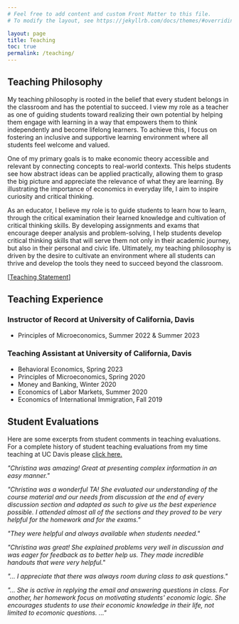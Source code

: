 ```yaml
---
# Feel free to add content and custom Front Matter to this file.
# To modify the layout, see https://jekyllrb.com/docs/themes/#overriding-theme-defaults

layout: page
title: Teaching
toc: true
permalink: /teaching/
---
```


## Teaching Philosophy

My teaching philosophy is rooted in the belief that every student belongs in the classroom and has the potential to succeed. I view my role as a teacher as one of guiding students toward realizing their own potential by helping them engage with learning in a way that empowers them to think independently and become lifelong learners. To achieve this, I focus on fostering an inclusive and supportive learning environment where all students feel welcome and valued.

One of my primary goals is to make economic theory accessible and relevant by connecting concepts to real-world contexts. This helps students see how abstract ideas can be applied practically, allowing them to grasp the big picture and appreciate the relevance of what they are learning. By illustrating the importance of economics in everyday life, I aim to inspire curiosity and critical thinking.

As an educator, I believe my role is to guide students to learn how to learn, through the critical examination their learned knowledge and cultivation of critical thinking skills.  By developing assignments and exams that encourage deeper analysis and problem-solving, I help students develop critical thinking skills that will serve them not only in their academic journey, but also in their personal and civic life. Ultimately, my teaching philosophy is driven by the desire to cultivate an environment where all students can thrive and develop the tools they need to succeed beyond the classroom.

[<ins><a href="assets/Teaching Statement.pdf" target="_blank">Teaching Statement</a></ins>]

## Teaching Experience

### Instructor of Record at University of California, Davis

  - Principles of Microeconomics, Summer 2022 & Summer 2023

### Teaching Assistant at University of California, Davis

 - Behavioral Economics, Spring 2023
 - Principles of Microeconomics, Spring 2020
 - Money and Banking, Winter 2020
 - Economics of Labor Markets, Summer 2020
 - Economics of International Immigration, Fall 2019


## Student Evaluations


Here are some excerpts from student comments in teaching evaluations. For a complete history of student teaching evaluations from my time teaching at UC Davis please <a href="https://chesun.github.io/assets/StudentEval_InstructorSummaries.pdf" target="_blank">click here.</a>


*"Christina was amazing! Great at presenting complex information in an easy manner."*

*"Christina was a wonderful TA! She evaluated our understanding of the course material and our needs from discussion at the end of every discussion section and adapted as such to give us the best experience possible. I attended almost all of the sections and they proved to be very helpful for the homework and for the exams."*

*"They were helpful and always available when students needed."*

*"Christina was great! She explained problems very well in discussion and was eager for feedback as to better help us. They made incredible handouts that were very helpful."*

*"... I appreciate that there was always room during class to ask questions."*

*"... She is active in replying the email and answering questions in class. For another, her homework focus on motivating students' economic logic. She encourages students to use their economic knowledge in their life, not limited to ecomonic questions. ..."*

